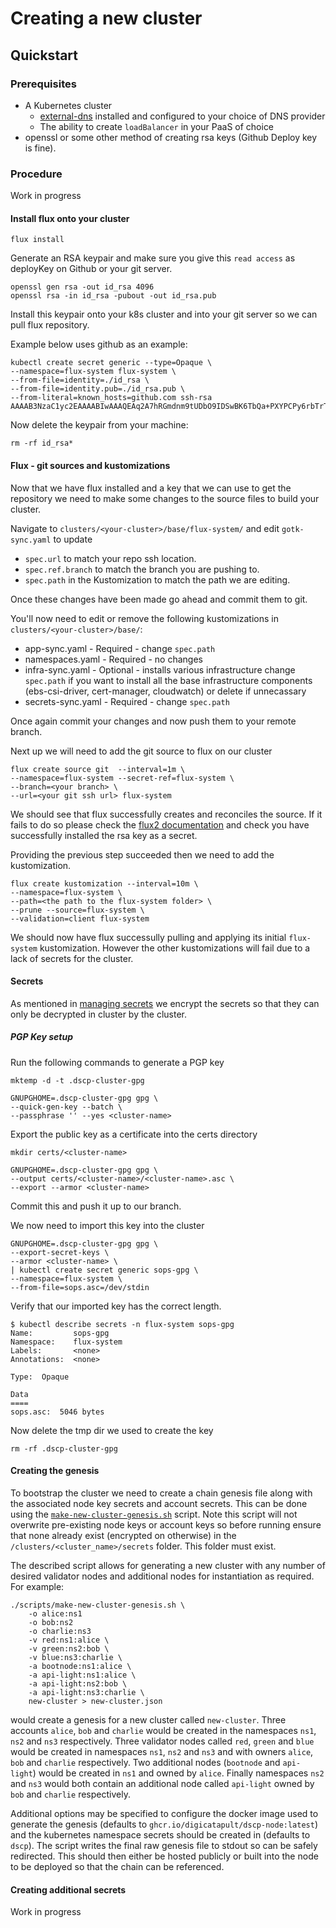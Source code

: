 # Creating a new cluster

## Quickstart

### Prerequisites

* A Kubernetes cluster
    * [external-dns](https://github.com/kubernetes-sigs/external-dns) installed and configured to your choice of DNS provider
    * The ability to create `loadBalancer` in your PaaS of choice
* openssl or some other method of creating rsa keys (Github Deploy key is fine).

### Procedure

Work in progress

<!-- Copied from `wasp-k8s-infra` This will likely be close to the final form but will need updating once we have working cluster -->
<!-- Copy the `stage-cluster` directory and name it something else.  You can delete all the subfolders of the `app/env-services` directory as these are unnecessary.  Once removed also delete them from the `kustomization.yaml` and the corresponding lines related to their configmaps.

You will also need to edit:
* `clusters/<your-cluster>/app/shared-config/certificate.yaml` file and change:
    * `metadata.name` to a new certificate name
    * `spec.secretName` to the new secret you wish to store the cert as
    * `spec.subject.organizations` to the new Org
    * `spec.dnsNames` to the DNS names you want the cert to be valid for
* `clusters/<your-cluster>/app/shared-config/values-nginx.yaml` file and change:
    * `service.annotations` :
        * `external-dns.alpha.kubernetes.io/hostname` to specify the external DNS name you want to use.
        * any other annotations specified by your PaaS provider to setup.
        * Remove the AWS specific ones if not using AWS.
    * `extraArgs.default-ssl-certificate` to the `spec.secretName` we set in `certificates.yaml`
* `clusters/<your-cluster>/app/storage-class.yaml` - Remove all unnecessary storage classes using AWS CSI driver if you are not using this.
* `clusters/your-cluster/app/shared-config/` - In each of the services find mention of `storageClass` and either switch this to your own SC or delete the entry entirely.

Commit and push your changes. -->

#### Install flux onto your cluster
```
flux install
```
Generate an RSA keypair and make sure you give this `read access` as deployKey on Github or your git server.
```
openssl gen rsa -out id_rsa 4096
openssl rsa -in id_rsa -pubout -out id_rsa.pub
```
Install this keypair onto your k8s cluster and into your git server so we can pull flux repository.

Example below uses github as an example:
```
kubectl create secret generic --type=Opaque \
--namespace=flux-system flux-system \
--from-file=identity=./id_rsa \
--from-file=identity.pub=./id_rsa.pub \
--from-literal=known_hosts=github.com ssh-rsa AAAAB3NzaC1yc2EAAAABIwAAAQEAq2A7hRGmdnm9tUDbO9IDSwBK6TbQa+PXYPCPy6rbTrTtw7PHkccKrpp0yVhp5HdEIcKr6pLlVDBfOLX9QUsyCOV0wzfjIJNlGEYsdlLJizHhbn2mUjvSAHQqZETYP81eFzLQNnPHt4EVVUh7VfDESU84KezmD5QlWpXLmvU31/yMf+Se8xhHTvKSCZIFImWwoG6mbUoWf9nzpIoaSjB+weqqUUmpaaasXVal72J+UX2B+2RPW3RcT0eOzQgqlJL3RKrTJvdsjE3JEAvGq3lGHSZXy28G3skua2SmVi/w4yCE6gbODqnTWlg7+wC604ydGXA8VJiS5ap43JXiUFFAaQ==
```

Now delete the keypair from your machine:
```
rm -rf id_rsa*
```
#### Flux - git sources and kustomizations

Now that we have flux installed and a key that we can use to get the repository we need to make some changes to the source files to build your cluster.

Navigate to `clusters/<your-cluster>/base/flux-system/` and edit `gotk-sync.yaml` to update
* `spec.url` to match your repo ssh location.
* `spec.ref.branch` to match the branch you are pushing to.
* `spec.path` in the Kustomization to match the path we are editing.

Once these changes have been made go ahead and commit them to git.

You'll now need to edit or remove the following kustomizations in `clusters/<your-cluster>/base/`:
* app-sync.yaml - Required - change `spec.path`
* namespaces.yaml - Required - no changes
* infra-sync.yaml - Optional - installs various infrastructure change `spec.path` if you want to install all the base infrastructure components (ebs-csi-driver, cert-manager, cloudwatch) or delete if unnecassary
* secrets-sync.yaml - Required - change `spec.path`

Once again commit your changes and now push them to your remote branch.

Next up we will need to add the git source to flux on our cluster
```
flux create source git  --interval=1m \
--namespace=flux-system --secret-ref=flux-system \
--branch=<your branch> \
--url=<your git ssh url> flux-system
```
We should see that flux successfully creates and reconciles the source.  If it fails to do so please check the [flux2 documentation](https://fluxcd.io/docs/) and check you have successfully installed the rsa key as a secret.

Providing the previous step succeeded then we need to add the kustomization.
```
flux create kustomization --interval=10m \
--namespace=flux-system \
--path=<the path to the flux-system folder> \
--prune --source=flux-system \
--validation=client flux-system
```
We should now have flux successully pulling and applying its initial `flux-system` kustomization.  However the other kustomizations will fail due to a lack of secrets for the cluster.

#### Secrets

As mentioned in [managing secrets](./managing-secrets.md) we encrypt the secrets so that they can only be decrypted in cluster by the cluster.

##### PGP Key setup

Run the following commands to generate a PGP key

```
mktemp -d -t .dscp-cluster-gpg

GNUPGHOME=.dscp-cluster-gpg gpg \
--quick-gen-key --batch \
--passphrase '' --yes <cluster-name>
```
Export the public key as a certificate into the certs directory
```
mkdir certs/<cluster-name>

GNUPGHOME=.dscp-cluster-gpg gpg \
--output certs/<cluster-name>/<cluster-name>.asc \
--export --armor <cluster-name>
```
Commit this and push it up to our branch.

We now need to import this key into the cluster
```
GNUPGHOME=.dscp-cluster-gpg gpg \
--export-secret-keys \
--armor <cluster-name> \
| kubectl create secret generic sops-gpg \
--namespace=flux-system \
--from-file=sops.asc=/dev/stdin
```

Verify that our imported key has the correct length.
```
$ kubectl describe secrets -n flux-system sops-gpg
Name:         sops-gpg
Namespace:    flux-system
Labels:       <none>
Annotations:  <none>

Type:  Opaque

Data
====
sops.asc:  5046 bytes
```
Now delete the tmp dir we used to create the key
```
rm -rf .dscp-cluster-gpg
```

#### Creating the genesis

To bootstrap the cluster we need to create a chain genesis file along with the associated node key secrets and account secrets. This can be done using the [`make-new-cluster-genesis.sh`](../scripts/make-new-cluster-genesis.sh) script. Note this script will not overwrite pre-existing node keys or account keys so before running ensure that none already exist (encrypted on otherwise) in the `/clusters/<cluster_name>/secrets` folder. This folder must exist.

The described script allows for generating a new cluster with any number of desired validator nodes and additional nodes for instantiation as required. For example:

```
./scripts/make-new-cluster-genesis.sh \
    -o alice:ns1
    -o bob:ns2
    -o charlie:ns3
    -v red:ns1:alice \
    -v green:ns2:bob \
    -v blue:ns3:charlie \
    -a bootnode:ns1:alice \
    -a api-light:ns1:alice \
    -a api-light:ns2:bob \
    -a api-light:ns3:charlie \
    new-cluster > new-cluster.json
```

would create a genesis for a new cluster called `new-cluster`. Three accounts `alice`, `bob` and `charlie` would be created in the namespaces `ns1`, `ns2` and `ns3` respectively. Three validator nodes called `red`, `green` and `blue` would be created in namespaces `ns1`, `ns2` and `ns3` and with owners `alice`, `bob` and `charlie` respectively. Two additional nodes (`bootnode` and `api-light`) would be created in `ns1` and owned by `alice`. Finally namespaces `ns2` and `ns3` would both contain an additional node called `api-light` owned by `bob` and `charlie` respectively.

Additional options may be specified to configure the docker image used to generate the genesis (defaults to `ghcr.io/digicatapult/dscp-node:latest`) and the kubernetes namespace secrets should be created in (defaults to `dscp`). The script writes the final raw genesis file to stdout so can be safely redirected. This should then either be hosted publicly or built into the node to be deployed so that the chain can be referenced.

#### Creating additional secrets

Work in progress

